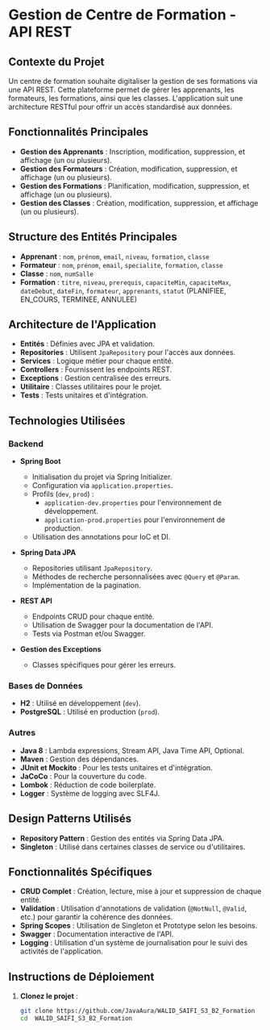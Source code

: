# Gestion de Centre de Formation - API REST

## Contexte du Projet

Un centre de formation souhaite digitaliser la gestion de ses formations via une API REST. Cette plateforme permet de gérer les apprenants, les formateurs, les formations, ainsi que les classes. L'application suit une architecture RESTful pour offrir un accès standardisé aux données.

## Fonctionnalités Principales

- **Gestion des Apprenants** : Inscription, modification, suppression, et affichage (un ou plusieurs).
- **Gestion des Formateurs** : Création, modification, suppression, et affichage (un ou plusieurs).
- **Gestion des Formations** : Planification, modification, suppression, et affichage (un ou plusieurs).
- **Gestion des Classes** : Création, modification, suppression, et affichage (un ou plusieurs).

## Structure des Entités Principales

- **Apprenant** : `nom`, `prénom`, `email`, `niveau`, `formation`, `classe`
- **Formateur** : `nom`, `prénom`, `email`, `specialite`, `formation`, `classe`
- **Classe** : `nom`, `numSalle`
- **Formation** : `titre`, `niveau`, `prerequis`, `capaciteMin`, `capaciteMax`, `dateDebut`, `dateFin`, `formateur`, `apprenants`, `statut` (PLANIFIEE, EN_COURS, TERMINEE, ANNULEE)

## Architecture de l'Application

- **Entités** : Définies avec JPA et validation.
- **Repositories** : Utilisent `JpaRepository` pour l'accès aux données.
- **Services** : Logique métier pour chaque entité.
- **Controllers** : Fournissent les endpoints REST.
- **Exceptions** : Gestion centralisée des erreurs.
- **Utilitaire** : Classes utilitaires pour le projet.
- **Tests** : Tests unitaires et d'intégration.

## Technologies Utilisées

### Backend
- **Spring Boot**
  - Initialisation du projet via Spring Initializer.
  - Configuration via `application.properties`.
  - Profils (`dev`, `prod`) :
    - `application-dev.properties` pour l'environnement de développement.
    - `application-prod.properties` pour l'environnement de production.
  - Utilisation des annotations pour IoC et DI.

- **Spring Data JPA**
  - Repositories utilisant `JpaRepository`.
  - Méthodes de recherche personnalisées avec `@Query` et `@Param`.
  - Implémentation de la pagination.

- **REST API**
  - Endpoints CRUD pour chaque entité.
  - Utilisation de Swagger pour la documentation de l'API.
  - Tests via Postman et/ou Swagger.

- **Gestion des Exceptions**
  - Classes spécifiques pour gérer les erreurs.

### Bases de Données
- **H2** : Utilisé en développement (`dev`).
- **PostgreSQL** : Utilisé en production (`prod`).

### Autres
- **Java 8** : Lambda expressions, Stream API, Java Time API, Optional.
- **Maven** : Gestion des dépendances.
- **JUnit et Mockito** : Pour les tests unitaires et d'intégration.
- **JaCoCo** : Pour la couverture du code.
- **Lombok** : Réduction de code boilerplate.
- **Logger** : Système de logging avec SLF4J.

## Design Patterns Utilisés

- **Repository Pattern** : Gestion des entités via Spring Data JPA.
- **Singleton** : Utilisé dans certaines classes de service ou d'utilitaires.

## Fonctionnalités Spécifiques

- **CRUD Complet** : Création, lecture, mise à jour et suppression de chaque entité.
- **Validation** : Utilisation d'annotations de validation (`@NotNull`, `@Valid`, etc.) pour garantir la cohérence des données.
- **Spring Scopes** : Utilisation de Singleton et Prototype selon les besoins.
- **Swagger** : Documentation interactive de l'API.
- **Logging** : Utilisation d'un système de journalisation pour le suivi des activités de l'application.

## Instructions de Déploiement

1. **Clonez le projet** :
   ```bash
   git clone https://github.com/JavaAura/WALID_SAIFI_S3_B2_Formation
   cd  WALID_SAIFI_S3_B2_Formation
